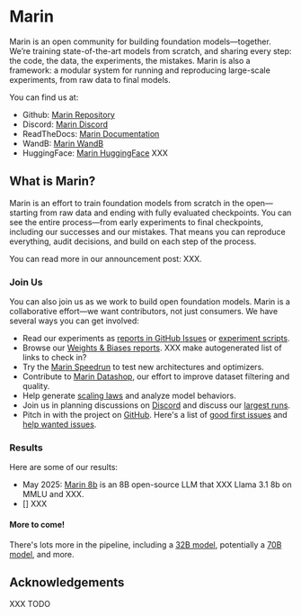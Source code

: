 # Marin

Marin is an open community for building foundation models—together.
We’re training state-of-the-art models from scratch, and sharing every step: the code, the data, the experiments, the mistakes.
Marin is also a framework: a modular system for running and reproducing large-scale experiments, from raw data to final models.

You can find us at:

- Github: [Marin Repository](https://github.com/stanford-crfm/marin)
- Discord: [Marin Discord](https://discord.gg/J9CTk7pqcM)
- ReadTheDocs: [Marin Documentation](https://marin.readthedocs.io/en/latest/)
- WandB: [Marin WandB](https://wandb.ai/stanford-mercury/marin)
- HuggingFace: [Marin HuggingFace](https://huggingface.co/stanford-crfm) XXX


## What is Marin?

Marin is an effort to train foundation models from scratch in the open—starting from raw data and ending with fully evaluated checkpoints.
You can see the entire process—from early experiments to final checkpoints, including our successes and our mistakes.
That means you can reproduce everything, audit decisions, and build on each step of the process.

You can read more in our announcement post: XXX.

### Join Us

You can also join us as we work to build open foundation models. Marin is a collaborative effort—we want contributors, not just consumers.
We have several ways you can get involved:


- Read our experiments as [reports in GitHub Issues](https://github.com/stanford-crfm/marin/issues?q=is%3Aissue+label%3Aexperiment)
  or [experiment scripts](https://github.com/stanford-crfm/marin/tree/main/experiments).
- Browse our [Weights & Biases reports](XXX ). XXX make autogenerated list of links to check in?
- Try the [Marin Speedrun](XXX) to test new architectures and optimizers.
- Contribute to [Marin Datashop](XXX), our effort to improve dataset filtering and quality.
- Help generate [scaling laws](XXX) and analyze model behaviors.
- Join us in planning discussions on [Discord](https://discord.gg/J9CTk7pqcM) and discuss our [largest runs](XXX).
- Pitch in with the project on [GitHub](https://github.com/stanford-crfm/marin). Here's a list of [good first issues](https://github.com/stanford-crfm/marin/issues?q=is%3Aissue+is%3Aopen+label%3A%22good+first+issue%22)
and [help wanted issues](https://github.com/stanford-crfm/marin/issues?q=is%3Aissue+is%3Aopen+label%3A%22help+wanted%22).

### Results

Here are some of our results:

- May 2025: [Marin 8b](XXX) is an 8B open-source LLM that XXX Llama 3.1 8b on MMLU and XXX.
- [] XXX

#### More to come!

There's lots more in the pipeline, including a [32B model](XXX), potentially a [70B model](XXX), and more.

## Acknowledgements

XXX TODO
